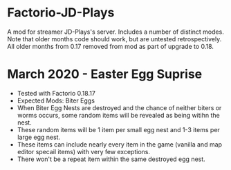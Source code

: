 # Factorio-JD-Plays


A mod for streamer JD-Plays's server. Includes a number of distinct modes.
Note that older months code should work, but are untested retrospectively.
All older months from 0.17 removed from mod as part of upgrade to 0.18.


March 2020 - Easter Egg Suprise
================

- Tested with Factorio 0.18.17
- Expected Mods: Biter Eggs
- When Biter Egg Nests are destroyed and the chance of neither biters or worms occurs, some random items will be revealed as being witihn the nest. 
- These random items will be 1 item per small egg nest and 1-3 items per large egg nest. 
- These items can include nearly every item in the game (vanilla and map editor specail items) with very few exceptions.
- There won't be a repeat item within the same destroyed egg nest.